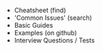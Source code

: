 - Cheatsheet (find)
- 'Common Issues' (search)
- Basic Guides
- Examples (on github)
- Interview Questions / Tests
